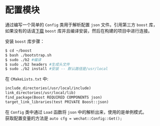 # 配置模块
通过编写一个简单的 `Config` 类用于解析配置 `json` 文件。引用第三方 `boost` 库，如果没有的话请[下载](https://www.boost.org/) `boost` 库并且编译安装，然后在构建的项目中进行连接。

安装 `boost` 库步骤：
```bash
$ cd ~/boost
$ bash ./bootstrap.sh 
$ sudo ./b2 #编译
$ sudo ./b2 headers #生成头文件
$ sudo ./b2 install #安装 -- 默认路径是/usr/local
```

在 `CMakeLists.txt` 中:
```txt
include_directories(/usr/local/include)
link_directories(/usr/local/lib)
find_package(Boost REQUIRED COMPONENTS json)
target_link_libraries(test PRIVATE Boost::json)
```  
在 `Config` 类中通过 `Load` 函数将 `json` 中的解析出来，使用的是单例模式。  
获取配置变量的方法是 `auto cfg = wechat::Config::Get();`  
